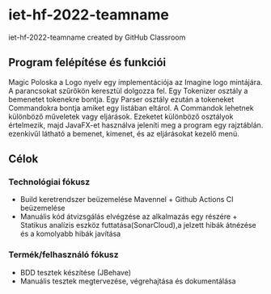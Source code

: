 # iet-hf-2022-teamname
iet-hf-2022-teamname created by GitHub Classroom

## Program felépítése és funkciói
Magic Poloska a Logo nyelv egy implementációja az Imagine logo mintájára. A parancsokat szűrőkön keresztül dolgozza fel.
Egy Tokenizer osztály a bemenetet tokenekre bontja. Egy Parser osztály ezután a tokeneket Commandokra bontja amiket egy listában eltárol. A Commandok lehetnek 
különböző műveletek vagy eljárások. Ezeketet különböző osztályok értelmezik, majd JavaFX-et használva jeleníti meg a program egy rajztáblán.
ezenkívűl látható a bemenet, kimenet, és az eljárásokat kezelő menü.

## Célok
### Technológiai fókusz
- Build keretrendszer beüzemelése Mavennel + Github Actions CI beüzemelése
- Manuális kód átvizsgálás elvégzése az alkalmazás egy részére + Statikus analízis eszköz futtatása(SonarCloud),a jelzett hibák átnézése és a komolyabb hibák javítása
### Termék/felhasználó fókusz
- BDD tesztek készítése (JBehave)
- Manuális tesztek megtervezése, végrehajtása és dokumentálása
